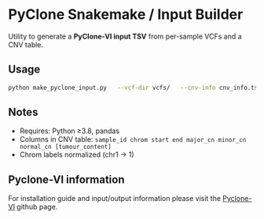 # PyClone Snakemake / Input Builder

Utility to generate a **PyClone-VI input TSV** from per-sample VCFs and a CNV table.

## Usage
```bash
python make_pyclone_input.py   --vcf-dir vcfs/   --cnv-info cnv_info.tsv   --output pyclone_input.tsv
```

## Notes
- Requires: Python ≥3.8, pandas
- Columns in CNV table: `sample_id chrom start end major_cn minor_cn normal_cn [tumour_content]`
- Chrom labels normalized (chr1 → 1)

## Pyclone-VI information
For installation guide and input/output information please visit the [Pyclone-VI](https://github.com/Roth-Lab/pyclone-vi) github page. 